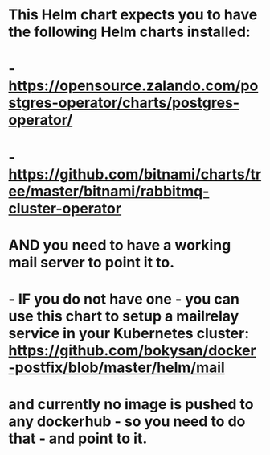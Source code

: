 #
# This Helm chart expects you to have the following Helm charts installed:
#
# - https://opensource.zalando.com/postgres-operator/charts/postgres-operator/
# - https://github.com/bitnami/charts/tree/master/bitnami/rabbitmq-cluster-operator
#
# AND you need to have a working mail server to point it to.
# - IF you do not have one - you can use this chart to setup a mailrelay service in your Kubernetes cluster: https://github.com/bokysan/docker-postfix/blob/master/helm/mail
#
# and currently no image is pushed to any dockerhub - so you need to do that - and point to it.

